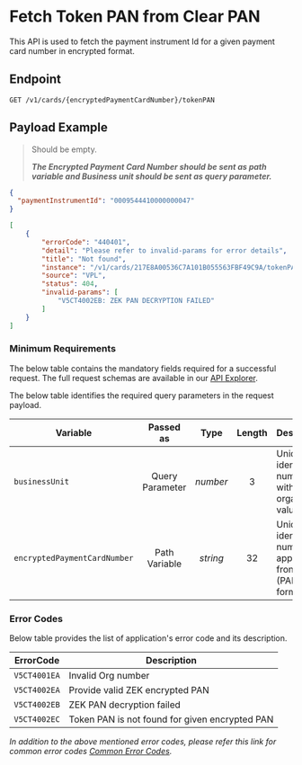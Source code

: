 # Fetch Token PAN from Clear PAN

This API is used to fetch the payment instrument Id for a given payment card number in encrypted format.

## Endpoint

`GET /v1/cards/{encryptedPaymentCardNumber}/tokenPAN`

## Payload Example

<!--
type: tab
titles: Request, Response, Error
-->

>Should be empty.
>
>***The Encrypted Payment Card Number should be sent as path variable and Business unit should be sent as query parameter.***

<!--
type: tab
-->

```json
{
  "paymentInstrumentId": "0009544410000000047"
}
```

<!--
type: tab
-->

```json
[
    {
        "errorCode": "440401",
        "detail": "Please refer to invalid-params for error details",
        "title": "Not found",
        "instance": "/v1/cards/217E8A00536C7A101B055563FBF49C9A/tokenPAN",
        "source": "VPL",
        "status": 404,
        "invalid-params": [
            "V5CT4002EB: ZEK PAN DECRYPTION FAILED"
        ]
    }
]
```

<!-- type: tab-end -->

### Minimum Requirements

The below table contains the mandatory fields required for a successful request. The full request schemas are available in our [API Explorer](../api/?type=get&path=/v1/cards/{encryptedPaymentCardNumber}/tokenPAN).

The below table identifies the required query parameters in the request payload.

| Variable | Passed as | Type | Length | Description/Values |
| -------- | :-------: | :--: | :------------: | ------------------ |
| `businessUnit` | Query Parameter | *number* | 3 | Unique identification number associated with the organization. Valid values from 1-998. |
| `encryptedPaymentCardNumber` | Path Variable | *string* | 32 | Unique identification number that appears on the front of the card (PAN) in encrypted format. |

### Error Codes

Below table provides the list of application's error code and its description.

| ErrorCode |  Description |
| --------  | ------------------ |
|`V5CT4001EA` | Invalid Org number |
|`V5CT4002EA` | Provide valid ZEK encrypted PAN |
|`V5CT4002EB` | ZEK PAN decryption failed |
|`V5CT4002EC` | Token PAN is not found for given encrypted PAN |

*In addition to the above mentioned error codes, please refer this link for common error codes [Common Error Codes](?path=docs/Common_Error_Code.md).*
